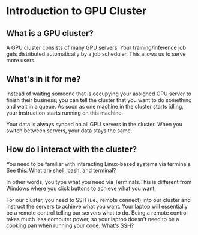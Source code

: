 # Introduction to GPU Cluster

## What is a GPU cluster?

A GPU cluster consists of many GPU servers. Your training/inference job gets
distributed automatically by a job scheduler. This allows us to serve more
users.

## What's in it for me?

Instead of waiting someone that is occupying your assigned GPU server to finish
their business, you can tell the cluster that you want to do something and wait
in a queue. As soon as one machine in the cluster starts idling, your
instruction starts running on this machine.

Your data is always synced on all GPU servers in the cluster. When you switch
between servers, your data stays the same.

## How do I interact with the cluster?

You need to be familiar with interacting Linux-based systems via terminals. See
this:
[What are shell, bash, and terminal?](https://linuxcommand.org/lc3_lts0010.php)

In other words, you type what you need via Terminals.This is different from
Windows where you click buttons to achieve what you want.

For our cluster, you need to SSH (i.e., remote connect) into our cluster and
instruct the servers to achieve what you want. Your laptop will essentially be a
remote control telling our servers what to do. Being a remote control takes much
less computer power, so your laptop doesn't need to be a cooking pan when
running your code. [What's SSH?](https://www.youtube.com/watch?v=v45p_kJV9i4)
